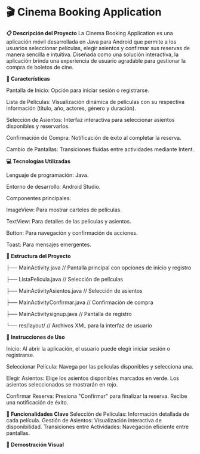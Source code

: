 # **🎬 Cinema Booking Application**

**📋 Descripción del Proyecto**
La Cinema Booking Application es una aplicación móvil desarrollada en Java para Android que permite a los usuarios seleccionar películas, elegir asientos y confirmar sus reservas de manera sencilla e intuitiva. Diseñada como una solución interactiva, la aplicación brinda una experiencia de usuario agradable para gestionar la compra de boletos de cine.

**🚀 Características**

Pantalla de Inicio: Opción para iniciar sesión o registrarse.

Lista de Películas: Visualización dinámica de películas con su respectiva información (título, año, actores, género y duración).

Selección de Asientos: Interfaz interactiva para seleccionar asientos disponibles y reservarlos.

Confirmación de Compra: Notificación de éxito al completar la reserva.

Cambio de Pantallas: Transiciones fluidas entre actividades mediante Intent.

**💻 Tecnologías Utilizadas**

Lenguaje de programación: Java.

Entorno de desarrollo: Android Studio.

Componentes principales:

ImageView: Para mostrar carteles de películas.

TextView: Para detalles de las películas y asientos.

Button: Para navegación y confirmación de acciones.

Toast: Para mensajes emergentes.

**📂 Estructura del Proyecto**


├── MainActivity.java                // Pantalla principal con opciones de inicio y registro

├── ListaPelicula.java               // Selección de películas

├── MainActivityAsientos.java        // Selección de asientos

├── MainActivityConfirmar.java       // Confirmación de compra

├── MainActivitysignup.java          // Pantalla de registro

└── res/layout/                      // Archivos XML para la interfaz de usuario

**📜 Instrucciones de Uso**

Inicio:
Al abrir la aplicación, el usuario puede elegir iniciar sesión o registrarse.

Seleccionar Película:
Navega por las películas disponibles y selecciona una.

Elegir Asientos:
Elige los asientos disponibles marcados en verde.
Los asientos seleccionados se mostrarán en rojo.

Confirmar Reserva:
Presiona "Confirmar" para finalizar la reserva.
Recibe una notificación de éxito.

**📌 Funcionalidades Clave**
Selección de Películas: Información detallada de cada película.
Gestión de Asientos: Visualización interactiva de disponibilidad.
Transiciones entre Actividades: Navegación eficiente entre pantallas.

**🎨 Demostración Visual**

